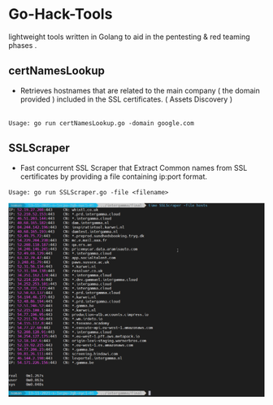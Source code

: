 # Go-Hack-Tools
lightweight tools  written in Golang to aid in the pentesting &amp; red teaming phases .


## certNamesLookup
- Retrieves hostnames that are related to the main company ( the domain provided ) included in the SSL certificates. ( Assets Discovery )
```

Usage: go run certNamesLookup.go -domain google.com 
```


## SSLScraper
- Fast concurrent SSL Scraper that Extract Common names from SSL certificates by providing a file containing ip:port format.
```
Usage: go run SSLScraper.go -file <filename> 
```
![](images/SSLScraper.png)

